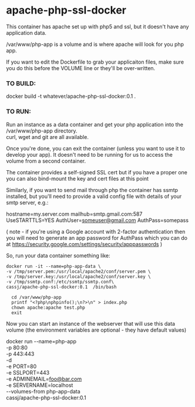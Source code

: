 # apache-php-ssl-docker

This container has apache set up with php5 and ssl, but it doesn't have any application data.

/var/www/php-app is a volume and is where apache will look for you php app.

If you want to edit the Dockerfile to grab your applicaiton files, make sure you do this
before the VOLUME line or they'll be over-written.


### TO BUILD:

docker build -t whatever/apache-php-ssl-docker:0.1 .

### TO RUN:

Run an instance as a data container and get your php application 
into the /var/www/php-app directory.  
curl, wget and git are all available.  

Once you're done, you can exit the container (unless you want to
use it to develop your app). It doesn't need to be running for 
us to access the volume from a second container. 

The container provides a self-signed SSL cert but if you have a 
proper one you can also bind-mount the key and cert files at 
this point

Similarly, if you want to send mail through php the container has ssmtp
installed, but you'll need to provide a valid config file with details
of your smtp server, e.g.:

  hostname=my.server.com
  mailhub=smtp.gmail.com:587
  UseSTARTTLS=YES
  AuthUser=someuser@gmail.com
  AuthPass=somepass

(
 note - if you're using a Google account with 2-factor authentication then
 you will need to generate an app password for AuthPass which you can do at
 https://security.google.com/settings/security/apppasswords
)

So, run your data container something like:

    docker run -it --name=php-app-data \
    -v /tmp/server.pem:/usr/local/apache2/conf/server.pem \
    -v /tmp/server.key:/usr/local/apache2/conf/server.key \
    -v /tmp/ssmtp.conf:/etc/ssmtp/ssmtp.conf\
    cassj/apache-php-ssl-docker:0.1  /bin/bash

      cd /var/www/php-app
      printf "<?php\nphpinfo();\n?>\n" > index.php 
      chown apache:apache test.php
      exit


Now you can start an instance of the webserver that will use this
data volume (the environment variables are optional - they have default
values)

  docker run --name=php-app\
              -p 80:80\
              -p 443:443\
              -d\
              -e PORT=80\
              -e SSLPORT=443\
              -e ADMINEMAIL=foo@bar.com\
              -e SERVERNAME=localhost\
              --volumes-from php-app-data\
              cassj/apache-php-ssl-docker:0.1



